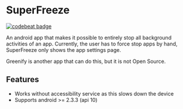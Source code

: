 SuperFreeze
===========

[![codebeat badge](https://codebeat.co/badges/8eda9dcf-2c53-45db-b9ac-65a2242f3e1b)](https://codebeat.co/projects/github-com-superfreezeapp-superfreeze-master)

An android app that makes it possible to entirely stop all background activities of an app.
Currently, the user has to force stop apps by hand, SuperFreeze only shows the app settings page.

Greenify is another app that can do this, but it is not Open Source.

Features
--------

* Works without accessibility service as this slows down the device
* Supports android >= 2.3.3 (api 10)
